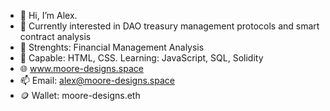- 👋 Hi, I’m Alex. 
- 👀 Currently interested in DAO treasury management protocols and smart contract analysis
- 💪 Strenghts: Financial Management Analysis
- 🌱 Capable:  HTML, CSS.  Learning: JavaScript, SQL, Solidity
- 🌐 www.moore-designs.space
- 📫 Email: alex@moore-designs.space
- 🪙 Wallet: moore-designs.eth

<!---
Alex-moore2021/Alex-moore2021 is a ✨ special ✨ repository because its `README.md` (this file) appears on your GitHub profile.
You can click the Preview link to take a look at your changes.
--->
